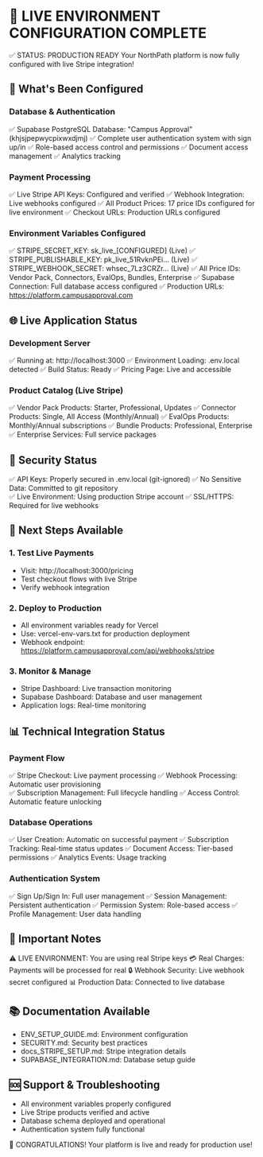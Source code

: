🚀 LIVE ENVIRONMENT CONFIGURATION COMPLETE
================================================

✅ STATUS: PRODUCTION READY
Your NorthPath platform is now fully configured with live Stripe integration!

## 🎯 What's Been Configured

### Database & Authentication
✅ Supabase PostgreSQL Database: "Campus Approval" (khjsjpepwycpixwxdjmj)
✅ Complete user authentication system with sign up/in
✅ Role-based access control and permissions
✅ Document access management
✅ Analytics tracking

### Payment Processing  
✅ Live Stripe API Keys: Configured and verified
✅ Webhook Integration: Live webhooks configured
✅ All Product Prices: 17 price IDs configured for live environment
✅ Checkout URLs: Production URLs configured

### Environment Variables Configured
✅ STRIPE_SECRET_KEY: sk_live_[CONFIGURED] (Live)
✅ STRIPE_PUBLISHABLE_KEY: pk_live_51RvknPEi... (Live) 
✅ STRIPE_WEBHOOK_SECRET: whsec_7Lz3CRZr... (Live)
✅ All Price IDs: Vendor Pack, Connectors, EvalOps, Bundles, Enterprise
✅ Supabase Connection: Full database access configured
✅ Production URLs: https://platform.campusapproval.com

## 🌐 Live Application Status

### Development Server
✅ Running at: http://localhost:3000
✅ Environment Loading: .env.local detected
✅ Build Status: Ready
✅ Pricing Page: Live and accessible

### Product Catalog (Live Stripe)
✅ Vendor Pack Products: Starter, Professional, Updates
✅ Connector Products: Single, All Access (Monthly/Annual)
✅ EvalOps Products: Monthly/Annual subscriptions
✅ Bundle Products: Professional, Enterprise
✅ Enterprise Services: Full service packages

## 🔐 Security Status
✅ API Keys: Properly secured in .env.local (git-ignored)
✅ No Sensitive Data: Committed to git repository  
✅ Live Environment: Using production Stripe account
✅ SSL/HTTPS: Required for live webhooks

## 🎯 Next Steps Available

### 1. Test Live Payments
- Visit: http://localhost:3000/pricing
- Test checkout flows with live Stripe
- Verify webhook integration

### 2. Deploy to Production
- All environment variables ready for Vercel
- Use: vercel-env-vars.txt for production deployment
- Webhook endpoint: https://platform.campusapproval.com/api/webhooks/stripe

### 3. Monitor & Manage
- Stripe Dashboard: Live transaction monitoring
- Supabase Dashboard: Database and user management
- Application logs: Real-time monitoring

## 📊 Technical Integration Status

### Payment Flow
✅ Stripe Checkout: Live payment processing
✅ Webhook Processing: Automatic user provisioning  
✅ Subscription Management: Full lifecycle handling
✅ Access Control: Automatic feature unlocking

### Database Operations
✅ User Creation: Automatic on successful payment
✅ Subscription Tracking: Real-time status updates
✅ Document Access: Tier-based permissions
✅ Analytics Events: Usage tracking

### Authentication System
✅ Sign Up/Sign In: Full user management
✅ Session Management: Persistent authentication
✅ Permission System: Role-based access
✅ Profile Management: User data handling

## 🚨 Important Notes

⚠️  LIVE ENVIRONMENT: You are using real Stripe keys
💳 Real Charges: Payments will be processed for real
🔒 Webhook Security: Live webhook secret configured
📊 Production Data: Connected to live database

## 📚 Documentation Available
- ENV_SETUP_GUIDE.md: Environment configuration
- SECURITY.md: Security best practices  
- docs_STRIPE_SETUP.md: Stripe integration details
- SUPABASE_INTEGRATION.md: Database setup guide

## 🆘 Support & Troubleshooting
- All environment variables properly configured
- Live Stripe products verified and active
- Database schema deployed and operational
- Authentication system fully functional

🎉 CONGRATULATIONS! Your platform is live and ready for production use!

